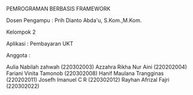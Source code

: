 PEMROGRAMAN BERBASIS FRAMEWORK

Dosen Pengampu : Prih Dianto Abda'u, S.Kom.,M.Kom.

Kelompok 2

Aplikasi : Pembayaran UKT

Anggota :

Aulia Nabilah zahwah (220302003)
Azzahra Rikha Nur Aini (220202004)
Fariani Vinita Tamonob (220302008)
Hanif Maulana Trangginas (220202011)
Josefh Imanuel C R (220302012)
Rayhan Afrizal Fajri (220302022)